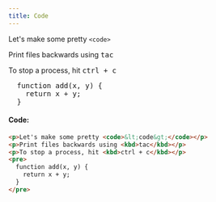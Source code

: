 ```yaml
---
title: Code
---
```

Let's make some pretty `<code>`

Print files backwards using <kbd>tac</kbd>

To stop a process, hit <kbd>ctrl + c</kbd>

<pre>
  function add(x, y) {
    return x + y;
  }
</pre>

#### Code:

```html
<p>Let's make some pretty <code>&lt;code&gt;</code></p>
<p>Print files backwards using <kbd>tac</kbd></p>
<p>To stop a process, hit <kbd>ctrl + c</kbd></p>
<pre>
  function add(x, y) {
    return x + y;
  }
</pre>
```
